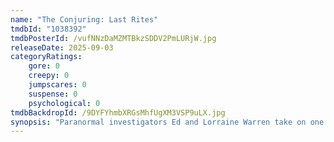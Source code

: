 ```yaml
---
name: "The Conjuring: Last Rites"
tmdbId: "1038392"
tmdbPosterId: /vufNNzDaMZMTBkzSDDV2PmLURjW.jpg
releaseDate: 2025-09-03
categoryRatings:
    gore: 0
    creepy: 0
    jumpscares: 0
    suspense: 0
    psychological: 0
tmdbBackdropId: /9DYFYhmbXRGsMhfUgXM3VSP9uLX.jpg
synopsis: "Paranormal investigators Ed and Lorraine Warren take on one last terrifying case involving mysterious entities they must confront."
---
```

